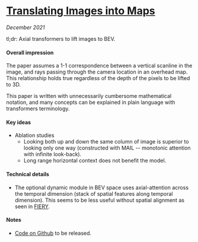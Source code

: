 # [Translating Images into Maps](https://arxiv.org/abs/2110.00966)

_December 2021_

tl;dr: Axial transformers to lift images to BEV.

#### Overall impression
The paper assumes a 1-1 correspondence between a vertical scanline in the image, and rays passing through the camera location in an overhead map. This relationship holds true regardless of the depth of the pixels to be lifted to 3D. 

This paper is written with unnecessarily cumbersome mathematical notation, and many concepts can be explained in plain language with transformers terminology.

#### Key ideas
- Ablation studies
	- Looking both up and down the same column of image is superior to looking only one way (constructed with MAIL -- monotonic attention with infinite look-back).
	- Long range horizontal context does not benefit the model.

#### Technical details
- The optional dynamic module in BEV space uses axial-attention across the temporal dimension (stack of spatial features along temporal dimension). This seems to be less useful without spatial alignment as seen in [FIERY](fiery.md).

#### Notes
- [Code on Github](https://github.com/avishkarsaha/translating-images-into-maps) to be released.
